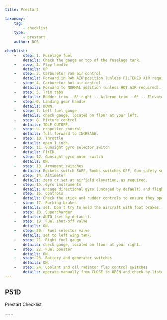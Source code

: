 ```yaml
---
title: Prestart

taxonomy:
    tag:
        - checklist
    type:
        - prestart
    author: DCS

checklist:
    -   step: 1. Fuselage fuel
        details: Check the gauge on top of the fuselage tank.
    -   step: 2. Flap handle
        details: UP
    -   step: 3. Carburetor ram air control
        details: Forward in RAM AIR position (unless FILTERED AIR required).
    -   step: 4. Carburetor hot air control
        details: Forward to NORMAL position (unless HOT AIR required).
    -   step: 5. Trim tabs
        details: Rudder trim - 6° right -- Aileron trim - 0° -- Elevator trim - Set as per fuselage tank level < 25 gal set to 0° if > 25 gal set to 2 - 4° 
    -   step: 6. Landing gear handle
        details: DOWN. 
    -   step: 7. Left fuel gauge
        details: check gauge, located on floor at your left. 
    -   step: 8. Mixture control
        details: IDLE CUTOFF. 
    -   step: 9. Propeller control
        details: full forward to INCREASE. 
    -   step: 10. Throttle
        details: open 1 inch. 
    -   step: 11. Gunsight gyro selector switch
        details: FIXED. 
    -   step: 12. Gunsight gyro motor switch
        details: ON. 
    -   step: 13. Armament switches
        details: Rockets switch SAFE, Bombs switches OFF, Gun safety switch OFF.
    -   step: 14. Altimeter 
        details: zero or set at airfield elevation, as required. 
    -   step: 15. Gyro instruments 
        details: uncage directional gyro (uncaged by default) and flight indicator. 
    -   step: 16. Controls 
        details: Check the stick and rudder controls to ensure they operate without binding. Watch the control surfaces for correct response. 
    -   step: 17. Parking brakes 
        details: set. Don’t try to hold the aircraft with foot brakes. 
    -   step: 18. Supercharger 
        details: AUTO (set by default). 
    -   step: 19. Fuel shut-off valve 
        details: ON. 
    -   step: 20.  Fuel selector valve 
        details: set to left wing tank. 
    -   step: 21. Right fuel gauge 
        details: check gauge, located on floor at your right. 
    -   step: 22. Fuel booster 
        details: ON. 
    -   step: 23. Battery and generator switches 
        details: ON. 
    -   step: 24. Coolant and oil radiator flap control switches 
        details: operate manually from CLOSE to OPEN and check by listening to determine whether the doors are operating. Maintain both flap doors fully OPEN while running the engine on the ground (flap doors will be set to AUTOMATIC for takeoff). 
---
```


## P51D 
Prestart Checklist

===
